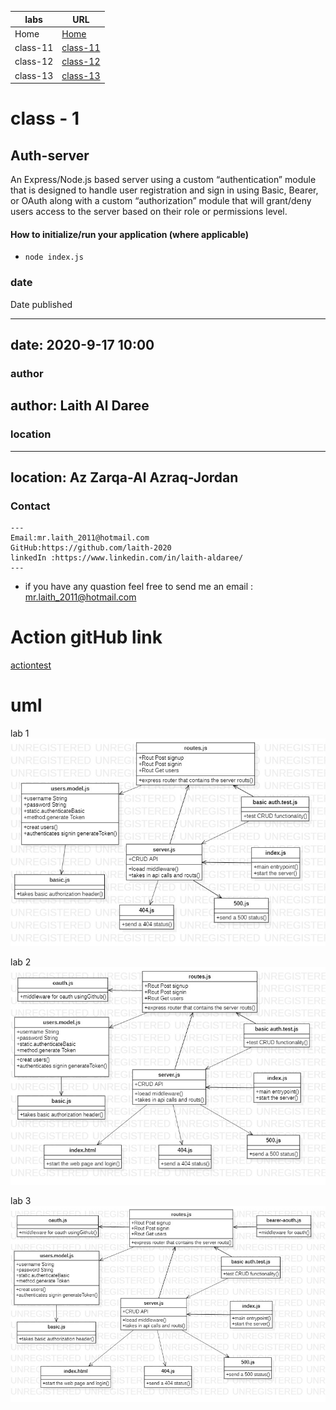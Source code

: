
**labs**     | **URL**
------------ | -------------
Home         | [Home](https://github.com/laith-401-advanced-javascript/auth-server)
 class-11    | [class-11](https://github.com/laith-401-advanced-javascript/auth-server/pull/1)
  class-12    | [class-12](https://github.com/laith-401-advanced-javascript/auth-server/pull/2)
 class-13    | [class-13](https://github.com/laith-401-advanced-javascript/auth-server/pull/3)


# class - 1

## Auth-server

An Express/Node.js based server using a custom “authentication” module that is designed to handle user registration and sign in using Basic, Bearer, or OAuth along with a custom “authorization” module that will grant/deny users access to the server based on their role or permissions level.



#### How to initialize/run your application (where applicable)

-  `node index.js`


### date
Date published

---
date: 2020-9-17 10:00
---

### author

author: Laith Al Daree
---

### location

---
location: Az Zarqa-Al Azraq-Jordan
---


### Contact 
```
---
Email:mr.laith_2011@hotmail.com
GitHub:https://github.com/laith-2020
linkedIn :https://www.linkedin.com/in/laith-aldaree/
---
```


* if you have any quastion feel free to send me an 
  email : mr.laith_2011@hotmail.com


# Action gitHub link 
[actiontest](https://github.com/laith-401-advanced-javascript/auth-server/actions/runs/264135633)


# uml

lab 1
![](assets/lab1uml.jpg)

lab 2
![](assets/auth2.jpg)

lab 3
![](assets/auth3.jpg)